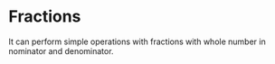 # Fractions
It can perform simple operations with fractions with whole number in nominator and denominator.
